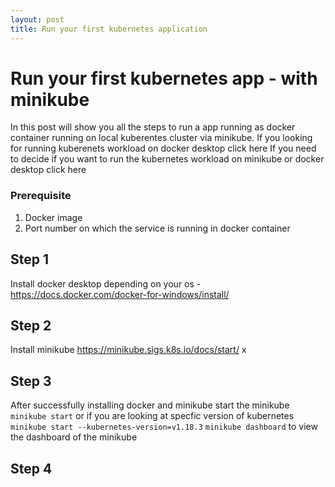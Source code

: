 ```yaml
---
layout: post
title: Run your first kubernetes application
---
```


# Run your first kubernetes app - with minikube

In this post will show you all the steps to run a app running as docker container running on local kuberentes cluster via minikube.
If you looking for running kuberenets workload on docker desktop click here
If you need to decide if you want to run the kubernetes workload on minikube or docker desktop click here

### Prerequisite
1. Docker image
2. Port number on which the service is running in docker container

## Step 1
Install docker desktop depending on your os - https://docs.docker.com/docker-for-windows/install/

## Step 2 
Install minikube https://minikube.sigs.k8s.io/docs/start/
x

## Step 3 
After successfully installing docker and minikube start the minikube 
`minikube start` or if you are looking at specfic version of kubernetes  `minikube start --kubernetes-version=v1.18.3`
`minikube dashboard` to view the dashboard of the minikube 

## Step 4 







